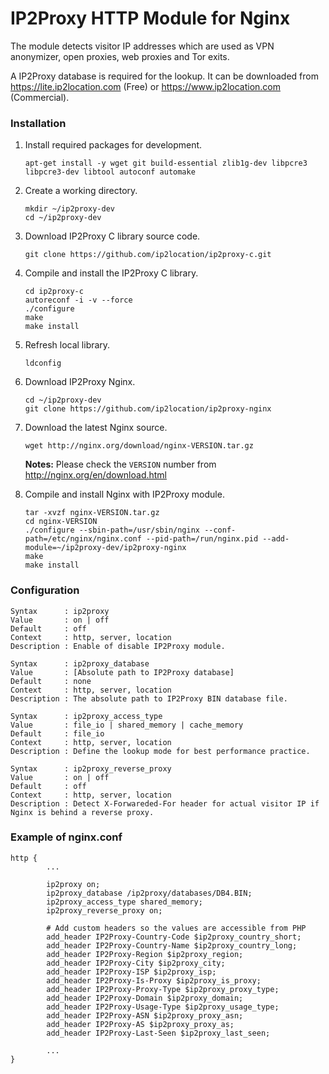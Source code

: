 # IP2Proxy HTTP Module for Nginx

The module detects visitor IP addresses which are used as VPN anonymizer, open proxies, web proxies and Tor exits.

A IP2Proxy database is required for the lookup. It can be downloaded from https://lite.ip2location.com (Free) or https://www.ip2location.com (Commercial).



### Installation

1. Install required packages for development.

   ```
   apt-get install -y wget git build-essential zlib1g-dev libpcre3 libpcre3-dev libtool autoconf automake
   ```

   

2. Create a working directory.

   ```
   mkdir ~/ip2proxy-dev
   cd ~/ip2proxy-dev
   ```

   

3. Download IP2Proxy C library source code.

   ```
   git clone https://github.com/ip2location/ip2proxy-c.git
   ```

   

4. Compile and install the IP2Proxy C library.

   ```
   cd ip2proxy-c
   autoreconf -i -v --force
   ./configure
   make
   make install
   ```

   

5. Refresh local library.

   ```
   ldconfig
   ```

   

6. Download IP2Proxy Nginx.

   ```
   cd ~/ip2proxy-dev
   git clone https://github.com/ip2location/ip2proxy-nginx
   ```

   

7. Download the latest Nginx source.

   ```
   wget http://nginx.org/download/nginx-VERSION.tar.gz
   ```

   **Notes:** Please check the `VERSION` number from http://nginx.org/en/download.html

   

8. Compile and install Nginx with IP2Proxy module.

   ```
   tar -xvzf nginx-VERSION.tar.gz 
   cd nginx-VERSION
   ./configure --sbin-path=/usr/sbin/nginx --conf-path=/etc/nginx/nginx.conf --pid-path=/run/nginx.pid --add-module=~/ip2proxy-dev/ip2proxy-nginx
   make
   make install
   ```



### Configuration

```
Syntax      : ip2proxy
Value       : on | off
Default     : off
Context     : http, server, location
Description : Enable of disable IP2Proxy module.
```

```
Syntax      : ip2proxy_database
Value       : [Absolute path to IP2Proxy database]
Default     : none
Context     : http, server, location
Description : The absolute path to IP2Proxy BIN database file.
```

```
Syntax      : ip2proxy_access_type
Value       : file_io | shared_memory | cache_memory
Default     : file_io
Context     : http, server, location
Description : Define the lookup mode for best performance practice.
```

```
Syntax      : ip2proxy_reverse_proxy
Value       : on | off
Default     : off
Context     : http, server, location
Description : Detect X-Forwareded-For header for actual visitor IP if Nginx is behind a reverse proxy.
```



### Example of nginx.conf

```
http {
        ...

        ip2proxy on;
        ip2proxy_database /ip2proxy/databases/DB4.BIN;
        ip2proxy_access_type shared_memory;
        ip2proxy_reverse_proxy on;
        
        # Add custom headers so the values are accessible from PHP
        add_header IP2Proxy-Country-Code $ip2proxy_country_short;
        add_header IP2Proxy-Country-Name $ip2proxy_country_long;
        add_header IP2Proxy-Region $ip2proxy_region;
        add_header IP2Proxy-City $ip2proxy_city;
        add_header IP2Proxy-ISP $ip2proxy_isp;
        add_header IP2Proxy-Is-Proxy $ip2proxy_is_proxy;
        add_header IP2Proxy-Proxy-Type $ip2proxy_proxy_type;
        add_header IP2Proxy-Domain $ip2proxy_domain;
        add_header IP2Proxy-Usage-Type $ip2proxy_usage_type;
        add_header IP2Proxy-ASN $ip2proxy_proxy_asn;
        add_header IP2Proxy-AS $ip2proxy_proxy_as;
        add_header IP2Proxy-Last-Seen $ip2proxy_last_seen;

        ...
}

```

